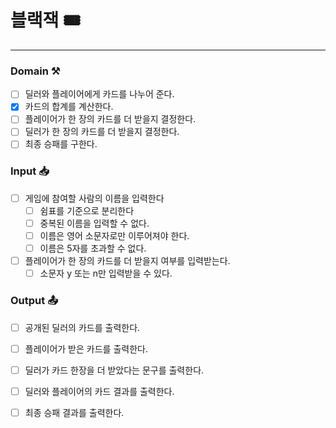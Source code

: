 # 블랙잭 🎟️

---

### Domain ⚒️
- [ ] 딜러와 플레이어에게 카드를 나누어 준다.
- [x] 카드의 합계를 계산한다.
- [ ] 플레이어가 한 장의 카드를 더 받을지 결정한다.
- [ ] 딜러가 한 장의 카드를 더 받을지 결정한다.
- [ ] 최종 승패를 구한다.

### Input 📥
- [ ] 게임에 참여할 사람의 이름을 입력한다
    - [ ] 쉼표를 기준으로 분리한다
    - [ ] 중복된 이름을 입력할 수 없다.
    - [ ] 이름은 영어 소문자로만 이루어져야 한다.
    - [ ] 이름은 5자를 초과할 수 없다.
- [ ] 플레이어가 한 장의 카드를 더 받을지 여부를 입력받는다.
    - [ ] 소문자 y 또는 n만 입력받을 수 있다.

### Output 📤
- [ ] 공개된 딜러의 카드를 출력한다.
- [ ] 플레이어가 받은 카드를 출력한다.
- [ ] 딜러가 카드 한장을 더 받았다는 문구를 출력한다.
- [ ] 딜러와 플레이어의 카드 결과를 출력한다.
- [ ] 최종 승패 결과를 출력한다.

